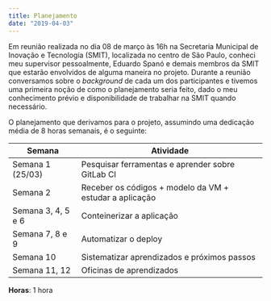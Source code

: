 ```yaml
---
title: Planejamento
date: "2019-04-03"
---
```


Em reunião realizada no dia 08 de março às 16h na Secretaria Municipal de Inovação e Tecnologia (SMIT), localizada no centro de São Paulo, conheci meu supervisor pessoalmente, Eduardo Spanó e demais membros da SMIT que estarão envolvidos de alguma maneira no projeto. Durante a reunião conversamos sobre o _background_ de cada um dos participantes e tivemos uma primeira noção de como o planejamento seria feito, dado o meu conhecimento prévio e disponibilidade de trabalhar na SMIT quando necessário.

O planejamento que derivamos para o projeto, assumindo uma dedicação média de 8 horas semanais, é o seguinte:

| Semana             | Atividade                                               |
| ------------------ | ------------------------------------------------------- |
| Semana 1 (25/03)   | Pesquisar ferramentas e aprender sobre GitLab CI        |
| Semana 2           | Receber os códigos + modelo da VM + estudar a aplicação |
| Semana 3, 4, 5 e 6 | Conteinerizar a aplicação                               |
| Semana 7, 8 e 9    | Automatizar o deploy                                    |
| Semana 10          | Sistematizar aprendizados e próximos passos             |
| Semana 11, 12      | Oficinas de aprendizados                                |

**Horas**: 1 hora
